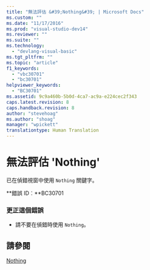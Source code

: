 ```yaml
---
title: "無法評估 &#39;Nothing&#39; | Microsoft Docs"
ms.custom: ""
ms.date: "11/17/2016"
ms.prod: "visual-studio-dev14"
ms.reviewer: ""
ms.suite: ""
ms.technology: 
  - "devlang-visual-basic"
ms.tgt_pltfrm: ""
ms.topic: "article"
f1_keywords: 
  - "vbc30701"
  - "bc30701"
helpviewer_keywords: 
  - "BC30701"
ms.assetid: 9c9a460b-5b0d-4ca7-ac9a-e224cec2f343
caps.latest.revision: 8
caps.handback.revision: 8
author: "stevehoag"
ms.author: "shoag"
manager: "wpickett"
translationtype: Human Translation
---
```

# 無法評估 &#39;Nothing&#39;
已在偵錯視窗中使用 `Nothing` 關鍵字。  
  
 **錯誤 ID︰**BC30701  
  
### 更正這個錯誤  
  
-   請不要在偵錯時使用 `Nothing`。  
  
## 請參閱  
 [Nothing](../../visual-basic/language-reference/nothing.md)